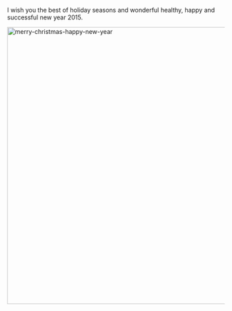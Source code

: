 
I wish you the best of holiday seasons and wonderful healthy, happy and successful new year 2015.

[<img class="aligncenter size-full wp-image-4841" src="http://localhost/newlakshmikanth3/wp-content/uploads/2014/12/merry-christmas-happy-new-year.jpg" alt="merry-christmas-happy-new-year" width="1024" height="640" srcset="http://localhost/newlakshmikanth3/wp-content/uploads/2014/12/merry-christmas-happy-new-year.jpg 1024w, http://localhost/newlakshmikanth3/wp-content/uploads/2014/12/merry-christmas-happy-new-year-300x188.jpg 300w, http://localhost/newlakshmikanth3/wp-content/uploads/2014/12/merry-christmas-happy-new-year-768x480.jpg 768w" sizes="(max-width: 1024px) 100vw, 1024px" />](http://localhost/newlakshmikanth3/wp-content/uploads/2014/12/merry-christmas-happy-new-year.jpg)